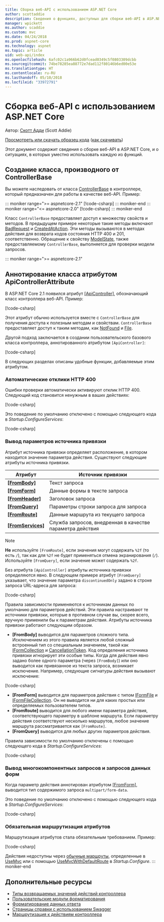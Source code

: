 ```yaml
---
title: Сборка веб-API с использованием ASP.NET Core
author: scottaddie
description: Сведения о функциях, доступных для сборки веб-API в ASP.NET Core, и о ситуациях, в которых уместно использовать каждую из них.
manager: wpickett
ms.author: scaddie
ms.custom: mvc
ms.date: 04/24/2018
ms.prod: aspnet-core
ms.technology: aspnet
ms.topic: article
uid: web-api/index
ms.openlocfilehash: 6afc02c1a966b62d0fcead0349c5f0803309dcbb
ms.sourcegitcommit: 74be78285ea88772e7dad112f80146b6ed00e53e
ms.translationtype: HT
ms.contentlocale: ru-RU
ms.lasthandoff: 05/10/2018
ms.locfileid: "33972791"
---
```

# <a name="build-web-apis-with-aspnet-core"></a>Сборка веб-API с использованием ASP.NET Core

Автор: [Скотт Адди](https://github.com/scottaddie) (Scott Addie)

[Просмотреть или скачать образец кода](https://github.com/aspnet/Docs/tree/master/aspnetcore/web-api/define-controller/samples) ([как скачивать](xref:tutorials/index#how-to-download-a-sample))

Этот документ содержит сведения о сборке веб-API в ASP.NET Core, и о ситуациях, в которых уместно использовать каждую из функций.

## <a name="derive-class-from-controllerbase"></a>Создание класса, производного от ControllerBase

Вы можете наследовать от класса [ControllerBase](/dotnet/api/microsoft.aspnetcore.mvc.controllerbase) в контроллере, который предназначен для работы в качестве веб-API. Пример:

::: moniker range=">= aspnetcore-2.1"
[!code-csharp[](../web-api/define-controller/samples/WebApiSample.Api/Controllers/PetsController.cs?name=snippet_PetsController&highlight=3)]
::: moniker-end
::: moniker range="<= aspnetcore-2.0"
[!code-csharp[](../web-api/define-controller/samples/WebApiSample.Api.Pre21/Controllers/PetsController.cs?name=snippet_PetsController&highlight=3)]
::: moniker-end

Класс `ControllerBase` предоставляет доступ к множеству свойств и методов. В предыдущем примере некоторые такие методы включают [BadRequest](/dotnet/api/microsoft.aspnetcore.mvc.controllerbase.badrequest) и [CreatedAtAction](/dotnet/api/microsoft.aspnetcore.mvc.controllerbase.createdataction). Эти методы вызываются в методах действия для возврата кодов состояния HTTP 400 и 201, соответственно. Обращение к свойству [ModelState](/dotnet/api/microsoft.aspnetcore.mvc.controllerbase.modelstate), также предоставляемому `ControllerBase`, выполняется для проверки модели запросов.

::: moniker range=">= aspnetcore-2.1"
## <a name="annotate-class-with-apicontrollerattribute"></a>Аннотирование класса атрибутом ApiControllerAttribute

В ASP.NET Core 2.1 появился атрибут [[ApiController]](/dotnet/api/microsoft.aspnetcore.mvc.apicontrollerattribute), обозначающий класс контроллера веб-API. Пример:

[!code-csharp[](../web-api/define-controller/samples/WebApiSample.Api/Controllers/ProductsController.cs?name=snippet_ControllerSignature&highlight=2)]

Этот атрибут обычно используется вместе с `ControllerBase` для получения доступа к полезным методам и свойствам. `ControllerBase` предоставляет доступ к таким методам, как [NotFound](/dotnet/api/microsoft.aspnetcore.mvc.controllerbase.notfound) и [File](/dotnet/api/microsoft.aspnetcore.mvc.controllerbase.file).

Другой подход заключается в создании пользовательского базового класса контроллера, аннотированного атрибутом `[ApiController]`:

[!code-csharp[](../web-api/define-controller/samples/WebApiSample.Api/Controllers/MyBaseController.cs?name=snippet_ControllerSignature)]

В следующих разделах описаны удобные функции, добавляемые этим атрибутом.

### <a name="automatic-http-400-responses"></a>Автоматические отклики HTTP 400

Ошибки проверки автоматически активируют отклик HTTP 400. Следующий код становится ненужным в ваших действиях:

[!code-csharp[](../web-api/define-controller/samples/WebApiSample.Api.Pre21/Controllers/PetsController.cs?range=46-49)]

Это поведение по умолчанию отключено с помощью следующего кода в *Startup.ConfigureServices*:

[!code-csharp[](../web-api/define-controller/samples/WebApiSample.Api/Startup.cs?name=snippet_ConfigureApiBehaviorOptions&highlight=5)]

### <a name="binding-source-parameter-inference"></a>Вывод параметров источника привязки

Атрибут источника привязки определяет расположение, в котором находится значение параметра действия. Существуют следующие атрибуты источника привязки.

|Атрибут|Источник привязки |
|---------|---------|
|**[[FromBody]](/dotnet/api/microsoft.aspnetcore.mvc.frombodyattribute)**     | Текст запроса |
|**[[FromForm]](/dotnet/api/microsoft.aspnetcore.mvc.fromformattribute)**     | Данные формы в тексте запроса |
|**[[FromHeader]](/dotnet/api/microsoft.aspnetcore.mvc.fromheaderattribute)** | Заголовок запроса |
|**[[FromQuery]](/dotnet/api/microsoft.aspnetcore.mvc.fromqueryattribute)**   | Параметры строки запроса для запроса |
|**[[FromRoute]](/dotnet/api/microsoft.aspnetcore.mvc.fromrouteattribute)**   | Данные маршрута из текущего запроса |
|**[[FromServices]](xref:mvc/controllers/dependency-injection#action-injection-with-fromservices)** | Служба запросов, внедренная в качестве параметра действия |

> [!NOTE]
> **Не** используйте `[FromRoute]`, если значения могут содержать `%2f` (то есть `/`), так как для `%2f` не будет применяться отмена экранирования (`/`). Используйте `[FromQuery]`, если значение может содержать `%2f`.

Без атрибута `[ApiController]` атрибуты источника привязки определяются явно. В следующем примере атрибут `[FromQuery]` указывает, что значение параметра `discontinuedOnly` задано в строке запроса URL-адреса для запроса:

[!code-csharp[](../web-api/define-controller/samples/WebApiSample.Api/Controllers/ProductsController.cs?name=snippet_BindingSourceAttributes&highlight=2)]

Правила зависимости применяются к источникам данных по умолчанию для параметров действий. Эти правила настраивают те источники привязки, которые в противном случае вы, скорее всего, вручную применили бы к параметрам действия. Атрибуты источника привязки работают следующим образом.

* **[FromBody]**  выводится для параметров сложного типа. Исключением из этого правила является любой сложный встроенный тип со специальным значением, такой как [IFormCollection](/dotnet/api/microsoft.aspnetcore.http.iformcollection) и [CancellationToken](/dotnet/api/system.threading.cancellationtoken). Код определения источника привязки игнорирует эти особые типы. Когда для действия явно задано более одного параметра (через `[FromBody]`) или оно выводится как привязанное из текста запроса, возникает исключение. Например, следующие сигнатуры действия вызывают исключение:

[!code-csharp[](../web-api/define-controller/samples/WebApiSample.Api/Controllers/TestController.cs?name=snippet_ActionsCausingExceptions)]

* **[FromForm]** выводится для параметров действия с типом [IFormFile](/dotnet/api/microsoft.aspnetcore.http.iformfile) и [IFormFileCollection](/dotnet/api/microsoft.aspnetcore.http.iformfilecollection). Он не выводится ни для каких простых или определяемых пользователем типов.
* **[FromRoute]**  выводится для любого имени параметра действия, соответствующего параметру в шаблоне маршрута. Если параметру действия соответствуют несколько маршрутов, любое значение маршрута рассматривается как `[FromRoute]`.
* **[FromQuery]**  выводится для любых других параметров действия.

Правила зависимости по умолчанию отключены с помощью следующего кода в *Startup.ConfigureServices*:

[!code-csharp[](../web-api/define-controller/samples/WebApiSample.Api/Startup.cs?name=snippet_ConfigureApiBehaviorOptions&highlight=4)]

### <a name="multipartform-data-request-inference"></a>Вывод многокомпонентных запросов и запросов данных форм

Когда параметр действия аннотирован атрибутом [[FromForm]](/dotnet/api/microsoft.aspnetcore.mvc.fromformattribute), выводится тип содержимого запроса `multipart/form-data`.

Это поведение по умолчанию отключено с помощью следующего кода в *Startup.ConfigureServices*:

[!code-csharp[](../web-api/define-controller/samples/WebApiSample.Api/Startup.cs?name=snippet_ConfigureApiBehaviorOptions&highlight=3)]

### <a name="attribute-routing-requirement"></a>Обязательная маршрутизация атрибутов

Маршрутизация атрибутов стала обязательным требованием. Пример:

[!code-csharp[](../web-api/define-controller/samples/WebApiSample.Api/Controllers/ProductsController.cs?name=snippet_ControllerSignature&highlight=1)]

Действия недоступны через [обычные маршруты](xref:mvc/controllers/routing#conventional-routing), определенные в [UseMvc](/dotnet/api/microsoft.aspnetcore.builder.mvcapplicationbuilderextensions.usemvc#Microsoft_AspNetCore_Builder_MvcApplicationBuilderExtensions_UseMvc_Microsoft_AspNetCore_Builder_IApplicationBuilder_System_Action_Microsoft_AspNetCore_Routing_IRouteBuilder__) или с помощью [UseMvcWithDefaultRoute](/dotnet/api/microsoft.aspnetcore.builder.mvcapplicationbuilderextensions.usemvcwithdefaultroute#Microsoft_AspNetCore_Builder_MvcApplicationBuilderExtensions_UseMvcWithDefaultRoute_Microsoft_AspNetCore_Builder_IApplicationBuilder_) в *Startup.Configure*.
::: moniker-end

## <a name="additional-resources"></a>Дополнительные ресурсы

* [Типы возвращаемых значений действий контроллера](xref:web-api/action-return-types)
* [Пользовательские модули форматирования](xref:web-api/advanced/custom-formatters)
* [Форматирование данных ответа](xref:web-api/advanced/formatting)
* [Страницы справки с использованием Swagger](xref:tutorials/web-api-help-pages-using-swagger)
* [Маршрутизация к действиям контроллера](xref:mvc/controllers/routing)

